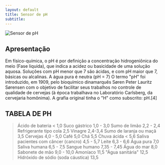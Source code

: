 ```yaml
---
layout: default
title: Sensor de pH
subtitle: 
---
```


<img class="img-responsive center" style="max-width: 100%;" src="../../website/images/Eletrodo de ph purewater.jpg" alt="Sensor de pH">


## Apresentação

Em físico-química, o pH é por definição a concentração hidrogeniônica do meio (Fase liquida), que indica a acidez ou basicidade de uma solução aquosa. Soluções com pH menor que 7 são ácidas, e com pH maior que 7, básicas ou alcalinas. A água pura é neutra (pH = 7)
O termo "pH" foi introduzido, em 1909, pelo bioquímico dinamarquês Søren Peter Lauritz Sørensen com o objetivo de facilitar seus trabalhos no controle de qualidade de cervejas (à época trabalhava no Laboratório Carlsberg, da cervejaria homônima). A grafia original tinha o "H" como subscrito: pH.[4]

>
## TABELA DE PH

>Ácido de bateria	< 1,0
>Suco gástrico	1,0 - 3,0
Sumo de limão	2,2 - 2,4
Refrigerante tipo cola	2,5
Vinagre	2,4-3,4
Sumo de laranja ou maçã	3,5
Cervejas	4,0 - 5,0
Café	5,0
Chá	5,5
Chuva ácida	< 5,6
Saliva pacientes com câncer (cancro)	4,5 - 5,7
Leite	6,3 - 6,6
Água pura	7,0
Saliva humana	6,5 - 7,5
Sangue humano	7,35 - 7,45
Água do mar	8,0
Sabonete de mão	9,0 - 10,0
Amoníaco	11,5
"Água sanitária"	12,5
Hidróxido de sódio (soda cáustica)	13,5


